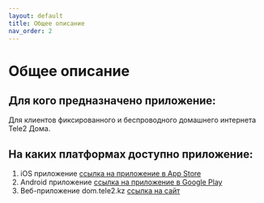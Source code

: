 ```yaml
---
layout: default
title: Общее описание
nav_order: 2
---
```


# Общее описание

## Для кого предназначено приложение:

Для клиентов фиксированного и беспроводного домашнего интернета Tele2 Дома.

## На каких платформах доступно приложение:

1. iOS приложение [ссылка на приложение в App Store](https://apps.apple.com/kz/app/tele2-%D0%B4%D0%BE%D0%BC%D0%B0/id6504179578)
2. Android приложение [ссылка на приложение в Google Play](https://play.google.com/store/apps/details?id=kz.tele2.fmc)
3. Веб-приложение dom.tele2.kz [ссылка на сайт](dom.tele2.kz)




